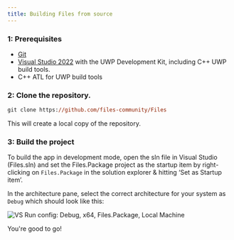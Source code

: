 ```yaml
---
title: Building Files from source
---
```


### 1: Prerequisites

- [Git](https://git-scm.com)
- [Visual Studio 2022](https://visualstudio.microsoft.com/vs/) with the UWP Development Kit, including C++ UWP build tools.
- C++ ATL for UWP build tools

### 2: Clone the repository.

```ps
git clone https://github.com/files-community/Files
```

This will create a local copy of the repository.

### 3: Build the project

To build the app in development mode, open the sln file in Visual Studio (Files.sln) and set the Files.Package project as the startup item by right-clicking on `Files.Package` in the solution explorer & hitting ‘Set as Startup item’.

In the architecture pane, select the correct architecture for your system as `Debug` which should look like this:

![VS Run config: Debug, x64, Files.Package, Local Machine](/docs-resources/vs-architecture-config.png)

You're good to go!
